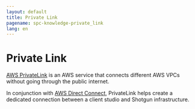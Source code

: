 ```yaml
---
layout: default
title: Private Link
pagename: spc-knowledge-private_link
lang: en
---
```


# Private Link

[AWS PrivateLink](https://aws.amazon.com/privatelink/) is an AWS service that connects different AWS VPCs without going through the public internet. 

In conjunction with [AWS Direct Connect](./direct_connect.md), PrivateLink helps create a dedicated connection between a client studio and Shotgun infrastructure.